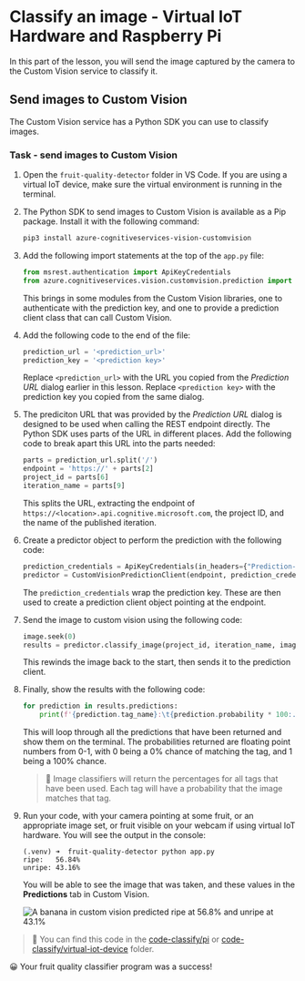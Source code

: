 # Classify an image - Virtual IoT Hardware and Raspberry Pi

In this part of the lesson, you will send the image captured by the camera to the Custom Vision service to classify it.

## Send images to Custom Vision

The Custom Vision service has a Python SDK you can use to classify images.

### Task - send images to Custom Vision

1. Open the `fruit-quality-detector` folder in VS Code. If you are using a virtual IoT device, make sure the virtual environment is running in the terminal.

1. The Python SDK to send images to Custom Vision is available as a Pip package. Install it with the following command:

    ```sh
    pip3 install azure-cognitiveservices-vision-customvision
    ```

1. Add the following import statements at the top of the `app.py` file:

    ```python
    from msrest.authentication import ApiKeyCredentials
    from azure.cognitiveservices.vision.customvision.prediction import CustomVisionPredictionClient
    ```

    This brings in some modules from the Custom Vision libraries, one to authenticate with the prediction key, and one to provide a prediction client class that can call Custom Vision.

1. Add the following code to the end of the file:

    ```python
    prediction_url = '<prediction_url>'
    prediction_key = '<prediction key>'
    ```

    Replace `<prediction_url>` with the URL you copied from the *Prediction URL* dialog earlier in this lesson. Replace `<prediction key>` with the prediction key you copied from the same dialog.

1. The prediciton URL that was provided by the *Prediction URL* dialog is designed to be used when calling the REST endpoint directly. The Python SDK uses parts of the URL in different places. Add the following code to break apart this URL into the parts needed:

    ```python
    parts = prediction_url.split('/')
    endpoint = 'https://' + parts[2]
    project_id = parts[6]
    iteration_name = parts[9]
    ```

    This splits the URL, extracting the endpoint of `https://<location>.api.cognitive.microsoft.com`, the project ID, and the name of the published iteration.

1. Create a predictor object to perform the prediction with the following code:

    ```python
    prediction_credentials = ApiKeyCredentials(in_headers={"Prediction-key": prediction_key})
    predictor = CustomVisionPredictionClient(endpoint, prediction_credentials)
    ```

    The `prediction_credentials` wrap the prediction key. These are then used to create a prediction client object pointing at the endpoint.

1. Send the image to custom vision using the following code:

    ```python
    image.seek(0)
    results = predictor.classify_image(project_id, iteration_name, image)
    ```

    This rewinds the image back to the start, then sends it to the prediction client.

1. Finally, show the results with the following code:

    ```python
    for prediction in results.predictions:
        print(f'{prediction.tag_name}:\t{prediction.probability * 100:.2f}%')
    ```

    This will loop through all the predictions that have been returned and show them on the terminal. The probabilities returned are floating point numbers from 0-1, with 0 being a 0% chance of matching the tag, and 1 being a 100% chance.

    > 💁 Image classifiers will return the percentages for all tags that have been used. Each tag will have a probability that the image matches that tag.

1. Run your code, with your camera pointing at some fruit, or an appropriate image set, or fruit visible on your webcam if using virtual IoT hardware. You will see the output in the console:

    ```output
    (.venv) ➜  fruit-quality-detector python app.py
    ripe:   56.84%
    unripe: 43.16%
    ```

    You will be able to see the image that was taken, and these values in the **Predictions** tab in Custom Vision.

    ![A banana in custom vision predicted ripe at 56.8% and unripe at 43.1%](../../../images/custom-vision-banana-prediction.png)

> 💁 You can find this code in the [code-classify/pi](code-classify/pi) or [code-classify/virtual-iot-device](code-classify/virtual-iot-device) folder.

😀 Your fruit quality classifier program was a success!
